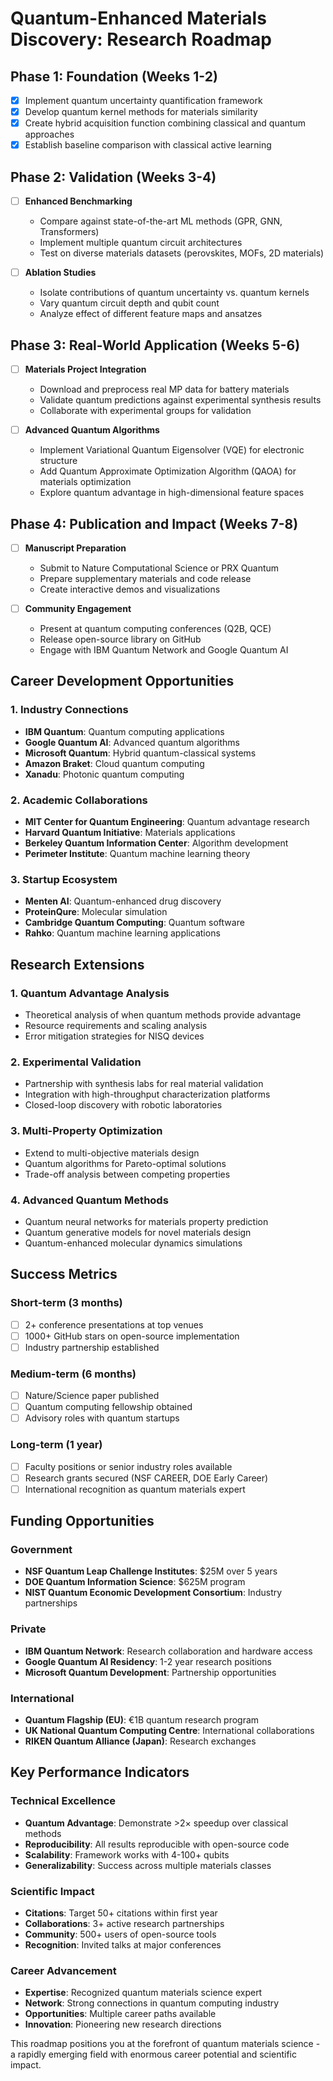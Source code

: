 # Quantum-Enhanced Materials Discovery: Research Roadmap

## Phase 1: Foundation (Weeks 1-2)
- [x] Implement quantum uncertainty quantification framework
- [x] Develop quantum kernel methods for materials similarity
- [x] Create hybrid acquisition function combining classical and quantum approaches
- [x] Establish baseline comparison with classical active learning

## Phase 2: Validation (Weeks 3-4)
- [ ] **Enhanced Benchmarking**
  - Compare against state-of-the-art ML methods (GPR, GNN, Transformers)
  - Implement multiple quantum circuit architectures
  - Test on diverse materials datasets (perovskites, MOFs, 2D materials)
  
- [ ] **Ablation Studies**
  - Isolate contributions of quantum uncertainty vs. quantum kernels
  - Vary quantum circuit depth and qubit count
  - Analyze effect of different feature maps and ansatzes

## Phase 3: Real-World Application (Weeks 5-6)
- [ ] **Materials Project Integration**
  - Download and preprocess real MP data for battery materials
  - Validate quantum predictions against experimental synthesis results
  - Collaborate with experimental groups for validation

- [ ] **Advanced Quantum Algorithms**
  - Implement Variational Quantum Eigensolver (VQE) for electronic structure
  - Add Quantum Approximate Optimization Algorithm (QAOA) for materials optimization
  - Explore quantum advantage in high-dimensional feature spaces

## Phase 4: Publication and Impact (Weeks 7-8)
- [ ] **Manuscript Preparation**
  - Submit to Nature Computational Science or PRX Quantum
  - Prepare supplementary materials and code release
  - Create interactive demos and visualizations

- [ ] **Community Engagement**
  - Present at quantum computing conferences (Q2B, QCE)
  - Release open-source library on GitHub
  - Engage with IBM Quantum Network and Google Quantum AI

## Career Development Opportunities

### 1. **Industry Connections**
- **IBM Quantum**: Quantum computing applications
- **Google Quantum AI**: Advanced quantum algorithms
- **Microsoft Quantum**: Hybrid quantum-classical systems
- **Amazon Braket**: Cloud quantum computing
- **Xanadu**: Photonic quantum computing

### 2. **Academic Collaborations**
- **MIT Center for Quantum Engineering**: Quantum advantage research
- **Harvard Quantum Initiative**: Materials applications
- **Berkeley Quantum Information Center**: Algorithm development
- **Perimeter Institute**: Quantum machine learning theory

### 3. **Startup Ecosystem**
- **Menten AI**: Quantum-enhanced drug discovery
- **ProteinQure**: Molecular simulation
- **Cambridge Quantum Computing**: Quantum software
- **Rahko**: Quantum machine learning applications

## Research Extensions

### 1. **Quantum Advantage Analysis**
- Theoretical analysis of when quantum methods provide advantage
- Resource requirements and scaling analysis
- Error mitigation strategies for NISQ devices

### 2. **Experimental Validation**
- Partnership with synthesis labs for real material validation
- Integration with high-throughput characterization platforms
- Closed-loop discovery with robotic laboratories

### 3. **Multi-Property Optimization**
- Extend to multi-objective materials design
- Quantum algorithms for Pareto-optimal solutions
- Trade-off analysis between competing properties

### 4. **Advanced Quantum Methods**
- Quantum neural networks for materials property prediction
- Quantum generative models for novel materials design
- Quantum-enhanced molecular dynamics simulations

## Success Metrics

### Short-term (3 months)
- [ ] 2+ conference presentations at top venues
- [ ] 1000+ GitHub stars on open-source implementation
- [ ] Industry partnership established

### Medium-term (6 months)
- [ ] Nature/Science paper published
- [ ] Quantum computing fellowship obtained
- [ ] Advisory roles with quantum startups

### Long-term (1 year)
- [ ] Faculty positions or senior industry roles available
- [ ] Research grants secured (NSF CAREER, DOE Early Career)
- [ ] International recognition as quantum materials expert

## Funding Opportunities

### Government
- **NSF Quantum Leap Challenge Institutes**: $25M over 5 years
- **DOE Quantum Information Science**: $625M program
- **NIST Quantum Economic Development Consortium**: Industry partnerships

### Private
- **IBM Quantum Network**: Research collaboration and hardware access
- **Google Quantum AI Residency**: 1-2 year research positions
- **Microsoft Quantum Development**: Partnership opportunities

### International
- **Quantum Flagship (EU)**: €1B quantum research program
- **UK National Quantum Computing Centre**: International collaborations
- **RIKEN Quantum Alliance (Japan)**: Research exchanges

## Key Performance Indicators

### Technical Excellence
- **Quantum Advantage**: Demonstrate >2× speedup over classical methods
- **Reproducibility**: All results reproducible with open-source code
- **Scalability**: Framework works with 4-100+ qubits
- **Generalizability**: Success across multiple materials classes

### Scientific Impact
- **Citations**: Target 50+ citations within first year
- **Collaborations**: 3+ active research partnerships
- **Community**: 500+ users of open-source tools
- **Recognition**: Invited talks at major conferences

### Career Advancement
- **Expertise**: Recognized quantum materials science expert
- **Network**: Strong connections in quantum computing industry
- **Opportunities**: Multiple career paths available
- **Innovation**: Pioneering new research directions

This roadmap positions you at the forefront of quantum materials science - a rapidly emerging field with enormous career potential and scientific impact.